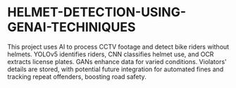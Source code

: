 # HELMET-DETECTION-USING-GENAI-TECHINIQUES
This project uses AI to process CCTV footage and detect bike riders without helmets. YOLOv5 identifies riders, CNN classifies helmet use, and OCR extracts license plates. GANs enhance data for varied conditions. Violators' details are stored, with potential future integration for automated fines and tracking repeat offenders, boosting road safety.
